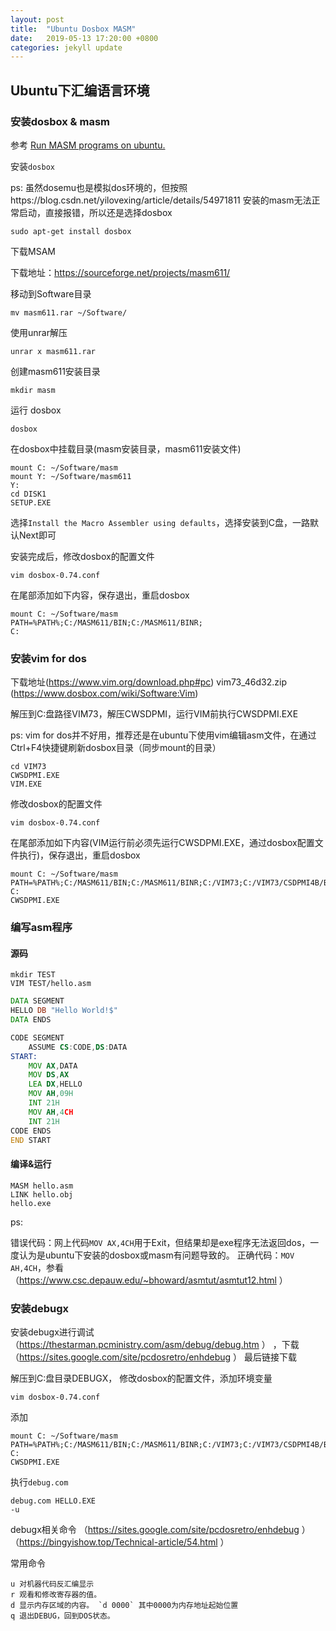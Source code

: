 ```yaml
---
layout: post
title:  "Ubuntu Dosbox MASM"
date:   2019-05-13 17:20:00 +0800
categories: jekyll update
---
```


## Ubuntu下汇编语言环境

### 安装dosbox & masm

参考 [Run MASM programs on ubuntu.](https://ksaikiranr.wordpress.com/2016/05/01/run-masm-programs-on-ubuntu/)

安装`dosbox`

ps: 虽然dosemu也是模拟dos环境的，但按照https://blog.csdn.net/yilovexing/article/details/54971811 安装的masm无法正常启动，直接报错，所以还是选择dosbox

```
sudo apt-get install dosbox
```

下载MSAM

下载地址：https://sourceforge.net/projects/masm611/

移动到Software目录

```
mv masm611.rar ~/Software/
```

使用unrar解压

```
unrar x masm611.rar
```

创建masm611安装目录

```
mkdir masm
```

运行 dosbox

```
dosbox
```

在dosbox中挂载目录(masm安装目录，masm611安装文件)

```
mount C: ~/Software/masm
mount Y: ~/Software/masm611
Y:
cd DISK1
SETUP.EXE
```

选择`Install the Macro Assembler using defaults`，选择安装到C盘，一路默认Next即可

安装完成后，修改dosbox的配置文件

```
vim dosbox-0.74.conf
```

在尾部添加如下内容，保存退出，重启dosbox
```
mount C: ~/Software/masm
PATH=%PATH%;C:/MASM611/BIN;C:/MASM611/BINR;
C:
```


### 安装vim for dos

下载地址(https://www.vim.org/download.php#pc) vim73_46d32.zip  (https://www.dosbox.com/wiki/Software:Vim)

解压到C:盘路径VIM73，解压CWSDPMI，运行VIM前执行CWSDPMI.EXE

ps: vim for dos并不好用，推荐还是在ubuntu下使用vim编辑asm文件，在通过Ctrl+F4快捷键刷新dosbox目录（同步mount的目录）

```
cd VIM73
CWSDPMI.EXE
VIM.EXE
```

修改dosbox的配置文件

```
vim dosbox-0.74.conf
```

在尾部添加如下内容(VIM运行前必须先运行CWSDPMI.EXE，通过dosbox配置文件执行)，保存退出，重启dosbox
```
mount C: ~/Software/masm
PATH=%PATH%;C:/MASM611/BIN;C:/MASM611/BINR;C:/VIM73;C:/VIM73/CSDPMI4B/BIN
C:
CWSDPMI.EXE
```

### 编写asm程序

#### 源码

```
mkdir TEST
VIM TEST/hello.asm
```

```asm
DATA SEGMENT
HELLO DB "Hello World!$"
DATA ENDS

CODE SEGMENT
	ASSUME CS:CODE,DS:DATA
START:
	MOV AX,DATA
	MOV DS,AX
	LEA DX,HELLO
	MOV AH,09H
	INT 21H
	MOV AH,4CH
	INT 21H
CODE ENDS
END START
```

#### 编译&运行

```
MASM hello.asm
LINK hello.obj
hello.exe
```
ps:

错误代码：网上代码`MOV AX,4CH`用于Exit，但结果却是exe程序无法返回dos，一度认为是ubuntu下安装的dosbox或masm有问题导致的。
正确代码：`MOV AH,4CH`，参看（https://www.csc.depauw.edu/~bhoward/asmtut/asmtut12.html ）

### 安装debugx

安装debugx进行调试（https://thestarman.pcministry.com/asm/debug/debug.htm ） ，下载（https://sites.google.com/site/pcdosretro/enhdebug ） 最后链接下载

解压到C:盘目录DEBUGX， 修改dosbox的配置文件，添加环境变量

```
vim dosbox-0.74.conf
```
添加
```
mount C: ~/Software/masm
PATH=%PATH%;C:/MASM611/BIN;C:/MASM611/BINR;C:/VIM73;C:/VIM73/CSDPMI4B/BIN;C:/DEBUGX
C:
CWSDPMI.EXE
```

执行`debug.com`

```
debug.com HELLO.EXE
-u
```

debugx相关命令
（https://sites.google.com/site/pcdosretro/enhdebug ）
（https://bingyishow.top/Technical-article/54.html ）

常用命令
```
u 对机器代码反汇编显示
r 观看和修改寄存器的值。
d 显示内存区域的内容。 `d 0000` 其中0000为内存地址起始位置
q 退出DEBUG，回到DOS状态。 

```